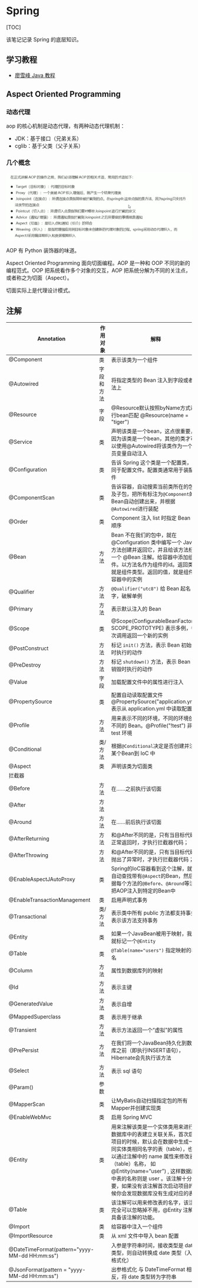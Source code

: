 # Spring

[TOC]

该笔记记录 Spring 的底层知识。



## 学习教程

* [廖雪峰 Java 教程](https://www.liaoxuefeng.com/wiki/1252599548343744/1309301178105890)



## Aspect Oriented Programming

### 动态代理

aop 的核心机制是动态代理，有两种动态代理机制：

* JDK：基于接口（兄弟关系）
* cglib：基于父类（父子关系）

### 几个概念

![image-20210902090011382](assets/image-20210902090011382.png)

AOP 有 Python 装饰器的味道。

Aspect Oriented Programming 面向切面编程。AOP 是一种和 OOP 不同的新的编程范式。OOP 把系统看作多个对象的交互，AOP 把系统分解为不同的关注点，或者称之为切面（Aspect）。

切面实际上是代理设计模式。



## 注解

| Annotation                                     | 作用对象   | 解释                                                         | 备注                                                         |
| ---------------------------------------------- | ---------- | ------------------------------------------------------------ | ------------------------------------------------------------ |
| @Component                                     | 类         | 表示该类为一个组件                                           | 定义了一个 Bean，单例                                        |
| @Autowired                                     | 字段和方法 | 将指定类型的 Bean 注入到字段或者方法上                       | required = false 如果找不到对应的 Bean，就忽略，防止报错。通常用于字段 |
| @Resource                                      | 字段       | @Resource默认按照byName方式进行bean匹配 @Resource(name = "tiger") |                                                              |
| @Service                                       | 类         | 声明该类是一个bean，这点很重要，因为该类是一个bean，其他的类才可以使用@Autowired将该类作为一个成员变量自动注入 |                                                              |
| @Configuration                                 | 类         | 告诉 Spring 这个类是一个配置类，等同于配置文件。配置类通常用于装配组件 |                                                              |
| @ComponentScan                                 | 类         | 告诉容器，自动搜索当前类所在的包以及子包，把所有标注为`@Component`的Bean自动创建出来，并根据`@Autowired`进行装配 |                                                              |
| @Order                                         | 类         | Component 注入 list 时指定 Bean 的顺序                       | 从 @Order(1) 开始                                            |
| @Bean                                          | 方法       | Bean 不在我们的包中，就在@Configuration 类中编写一个 Java 方法创建并返回它，并且给该方法标记一个 @Bean 注解。给容器中添加组件。以方法名作为组件的id。返回类型就是组件类型。返回的值，就是组件在容器中的实例 | 单例。                                                       |
| @Qualifier                                     | 方法       | `@Qualifier("utc8")` 给 Bean 起名字，破解单例                |                                                              |
| @Primary                                       | 方法       | 表示默认注入的 Bean                                          | 主从数据库，配置默认数据库                                   |
| @Scope                                         | 类         | @Scope(ConfigurableBeanFactory.<br />SCOPE_PROTOTYPE) 表示多例，每次调用返回一个新的实例 |                                                              |
| @PostConstruct                                 | 方法       | 标记 `init()` 方法，表示 Bean 初始化时执行的动作             |                                                              |
| @PreDestroy                                    | 方法       | 标记 `shutdown()` 方法，表示 Bean 被销毁时执行的动作         |                                                              |
| @Value                                         | 字段       | 加载配置文件中的属性进行注入                                 | `@Value("classpath:/logo.txt")` 注入 Resource                |
| @PropertySource                                | 类         | 配置自动读取配置文件 @PropertySource("application.yml") 表示从 application.yml 中读取配置 | `@Value("${app.zone:Z}")` 提取 app.zone 的 value，默认为 Z   |
| @Profile                                       | 方法       | 用来表示不同的环境，不同的环境创建不同的 Bean。@Profile("!test") 非 test 环境 |                                                              |
| @Conditional                                   | 类/方法    | 根据`@Conditional`决定是否创建并注入某个Bean到 IoC 中        |                                                              |
| @Aspect                                        | 类         | 声明该类为切面类                                             |                                                              |
| 拦截器                                         |            |                                                              |                                                              |
| @Before                                        | 方法       | 在……之前执行该切面                                           |                                                              |
| @After                                         | 方法       |                                                              |                                                              |
| @Around                                        | 方法       | 在……前后执行该切面                                           |                                                              |
| @AfterReturning                                | 方法       | 和@After不同的是，只有当目标代码正常返回时，才执行拦截器代码； |                                                              |
| @AfterThrowing                                 | 方法       | 和@After不同的是，只有当目标代码抛出了异常时，才执行拦截器代码； |                                                              |
| @EnableAspectJAutoProxy                        | 类         | Spring的IoC容器看到这个注解，就会自动查找带有`@Aspect`的Bean，然后根据每个方法的`@Before`、`@Around`等注解把AOP注入到特定的Bean中 |                                                              |
| @EnableTransactionManagement                   | 类         | 启用声明式事务                                               |                                                              |
| @Transactional                                 | 类/方法    | 表示类中所有  public 方法都支持事务 / 表示该方法支持事务     |                                                              |
| @Entity                                        | 类         | 如果一个JavaBean被用于映射，我们就标记一个`@Entity`          |                                                              |
| @Table                                         | 类         | `@Table(name="users")` 指定映射的表名                        |                                                              |
| @Column                                        | 方法       | 属性到数据库列的映射                                         |                                                              |
| @Id                                            | 方法       | 表示主键                                                     |                                                              |
| @GeneratedValue                                | 方法       | 表示自增                                                     |                                                              |
| @MappedSuperclass                              | 类         | 表示用于继承                                                 |                                                              |
| @Transient                                     | 方法       | 表示方法返回一个“虚拟”的属性                                 |                                                              |
| @PrePersist                                    | 方法       | 在我们将一个JavaBean持久化到数据库之前（即执行INSERT语句），Hibernate会先执行该方法 |                                                              |
| @Select                                        | 方法       | 表示 sql 语句                                                |                                                              |
| @Param()                                       | 参数       |                                                              |                                                              |
| @MapperScan                                    | 类         | 让MyBatis自动扫描指定包的所有Mapper并创建实现类              |                                                              |
| @EnableWebMvc                                  | 类         | 启用 Spring MVC                                              |                                                              |
| @Entity                                        | 类         | 用来注解该类是一个实体类用来进行和数据库中的表建立关联关系，首次启动项目的时候，默认会在数据中生成一个同实体类相同名字的表（table），也可以通过注解中的 name 属性来修改表（table）名称， 如@Entity(name=“user”) , 这样数据库中表的名称则是 user 。该注解十分重要，如果没有该注解首次启动项目的时候你会发现数据库没有生成对应的表。 |                                                              |
| @Table                                         | 类         | 该注解可以用来修改表的名字，该注解完全可以忽略掉不用，@Entity 注解已具备该注解的功能。 |                                                              |
| @Import                                        | 类         | 给容器中注入一个组件                                         |                                                              |
| @ImportResource                                | 类         | 从 xml 文件中导入 bean 配置                                  |                                                              |
| @DateTimeFormat(pattern="yyyy-MM-dd HH:mm:ss") |            | 入参是字符串时间，接收类型是 date 类型，则自动转换成 date 类型（入参格式化） |                                                              |
| @JsonFormat(pattern = "yyyy-MM-dd HH:mm:ss")   |            | 出参格式化 与 DateTimeFormat 相反，将 date 类型转为字符串    |                                                              |

